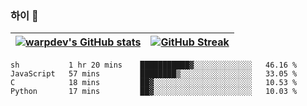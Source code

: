 
### 하이 👋
[![warpdev's GitHub stats](https://github-readme-stats.vercel.app/api?username=warpdev&show_icons=true&theme=vue-dark)](#) |[![GitHub Streak](https://github-readme-streak-stats.herokuapp.com/?user=warpdev&theme=dark)](#)
--- | --- |
<!--START_SECTION:waka-->
```text
sh           1 hr 20 mins    ███████████▓░░░░░░░░░░░░░   46.16 % 
JavaScript   57 mins         ████████▒░░░░░░░░░░░░░░░░   33.05 % 
C            18 mins         ██▓░░░░░░░░░░░░░░░░░░░░░░   10.53 % 
Python       17 mins         ██▓░░░░░░░░░░░░░░░░░░░░░░   10.03 % 
```
<!--END_SECTION:waka-->

<!--
**warpdev/warpdev** is a ✨ _special_ ✨ repository because its `README.md` (this file) appears on your GitHub profile.

Here are some ideas to get you started:

- 🔭 I’m currently working on ...
- 🌱 I’m currently learning ...
- 👯 I’m looking to collaborate on ...
- 🤔 I’m looking for help with ...
- 💬 Ask me about ...
- 📫 How to reach me: ...
- 😄 Pronouns: ...
- ⚡ Fun fact: ...
-->
